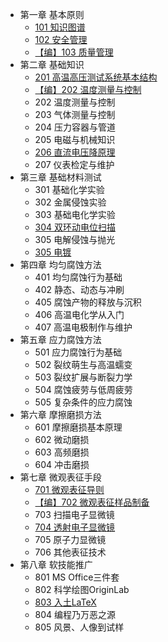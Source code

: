 <!-- docs/_sidebar.md -->
* 第一章 基本原则
  * [101 知识图谱](ch1/101知识图谱.md)
  * [102 安全管理](ch1/102安全管理.md)
  * [【编】103 质量管理](ch1/103质量管理.md)
* 第二章 基础知识
  * [201 高温高压测试系统基本结构](ch2/201高温高压测试系统基本结构.md)
  * [【编】202 温度测量与控制](ch2/202温度测量与控制系统.md)
  * 202 温度测量与控制
  * 203 气体测量与控制
  * 204 压力容器与管道
  * 205 电磁与机械知识
  * [206 直流电压降原理](ch2/206直流电压降原理.md)
  * 207 仪表检定与维护
* 第三章 基础材料测试
  * 301 基础化学实验
  * 302 金属侵蚀实验
  * 303 基础电化学实验
  * [304 双环动电位扫描](ch3/304双环动电位扫描.md)
  * 305 电解侵蚀与抛光
  * [305 电镀](ch3/305电镀.md)
* 第四章 均匀腐蚀方法
  * 401 均匀腐蚀行为基础
  * 402 静态、动态与冲刷
  * 405 腐蚀产物的释放与沉积
  * 406 高温电化学从入门
  * 407 高温电极制作与维护
* 第五章 应力腐蚀方法
  * 501 应力腐蚀行为基础
  * 502 裂纹萌生与高温蠕变
  * 503 裂纹扩展与断裂力学
  * 504 腐蚀疲劳与低周疲劳
  * 505 复杂条件的应力腐蚀
* 第六章 摩擦磨损方法
  * 601 摩擦磨损基本原理
  * 602 微动磨损
  * 603 高频磨损
  * 604 冲击磨损
* 第七章 微观表征手段
  * [701 微观表征导则](ch7/701微观表征导则.md)
  * [【编】702 微观表征样品制备](ch7/702微观表征样品制备.md)
  * 703 扫描电子显微镜
  * [704 透射电子显微镜](ch7/704透射电子显微镜.md)
  * 705 原子力显微镜
  * 706 其他表征技术
* 第八章 软技能推广
  * 801 MS Office三件套
  * 802 科学绘图OriginLab
  * [803 入土LaTeX](ch8/803入土LaTeX.md)
  * 804 编程乃万恶之源
  * 805 风景、人像到试样